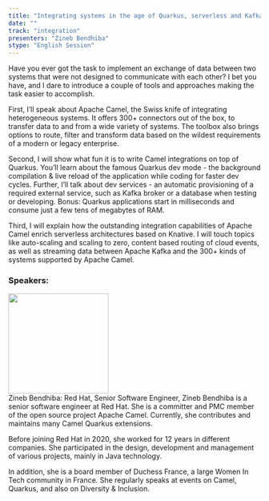 ```yaml
---
title: "Integrating systems in the age of Quarkus, serverless and Kafka"
date: "" 
track: "integration"
presenters: "Zineb Bendhiba"
stype: "English Session"
---
```

Have you ever got the task to implement an exchange of data between two systems that were not designed to communicate with each other? I bet you have, and I dare to introduce a couple of tools and approaches making the task easier to accomplish.

First, I’ll speak about Apache Camel, the Swiss knife of integrating heterogeneous systems. It offers 300+ connectors out of the box, to transfer data to and from a wide variety of systems. The toolbox also brings options to route, filter and transform data based on the wildest requirements of a modern or legacy enterprise.

Second, I will show what fun it is to write Camel integrations on top of Quarkus. You’ll learn about the famous Quarkus dev mode - the background compilation & live reload of the application while coding for faster dev cycles. Further, I’ll talk about dev services - an automatic provisioning of a required external service, such as Kafka broker or a database when testing or developing. Bonus: Quarkus applications start in milliseconds and consume just a few tens of megabytes of RAM.

Third, I will explain how the outstanding integration capabilities of Apache Camel enrich serverless architectures based on Knative. I will touch topics like auto-scaling and scaling to zero, content based routing of cloud events, as well as streaming data between Apache Kafka and the 300+ kinds of systems supported by Apache Camel.
 ### Speakers: 
 <img src="images/speaker/1226.png" width="200" /><br>Zineb Bendhiba: Red Hat, Senior Software Engineer, Zineb Bendhiba is a senior software engineer at Red Hat. She is a committer and PMC member of the open source project Apache Camel. Currently, she contributes and maintains many Camel Quarkus extensions.

Before joining Red Hat in 2020, she worked for 12 years in different companies. She participated in the design, development and management of various projects, mainly in Java technology.

In addition, she is a board member of Duchess France, a large Women In Tech community in France. She regularly speaks at events on Camel, Quarkus, and also on Diversity & Inclusion.

 